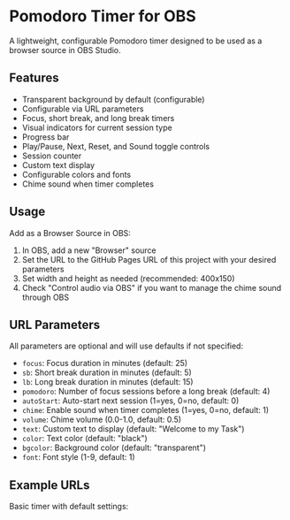 # Pomodoro Timer for OBS

A lightweight, configurable Pomodoro timer designed to be used as a browser source in OBS Studio.

## Features

- Transparent background by default (configurable)
- Configurable via URL parameters
- Focus, short break, and long break timers
- Visual indicators for current session type
- Progress bar
- Play/Pause, Next, Reset, and Sound toggle controls
- Session counter
- Custom text display
- Configurable colors and fonts
- Chime sound when timer completes

## Usage

Add as a Browser Source in OBS:
1. In OBS, add a new "Browser" source
2. Set the URL to the GitHub Pages URL of this project with your desired parameters
3. Set width and height as needed (recommended: 400x150)
4. Check "Control audio via OBS" if you want to manage the chime sound through OBS

## URL Parameters

All parameters are optional and will use defaults if not specified:

- `focus`: Focus duration in minutes (default: 25)
- `sb`: Short break duration in minutes (default: 5)
- `lb`: Long break duration in minutes (default: 15)
- `pomodoro`: Number of focus sessions before a long break (default: 4)
- `autoStart`: Auto-start next session (1=yes, 0=no, default: 0)
- `chime`: Enable sound when timer completes (1=yes, 0=no, default: 1)
- `volume`: Chime volume (0.0-1.0, default: 0.5)
- `text`: Custom text to display (default: "Welcome to my Task")
- `color`: Text color (default: "black")
- `bgcolor`: Background color (default: "transparent")
- `font`: Font style (1-9, default: 1)

## Example URLs

Basic timer with default settings: